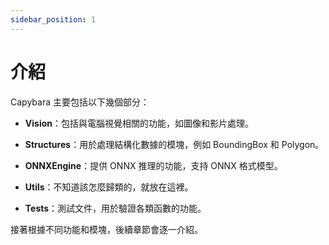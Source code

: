 ```yaml
---
sidebar_position: 1
---
```


# 介紹

Capybara 主要包括以下幾個部分：

- **Vision**：包括與電腦視覺相關的功能，如圖像和影片處理。

- **Structures**：用於處理結構化數據的模塊，例如 BoundingBox 和 Polygon。

- **ONNXEngine**：提供 ONNX 推理的功能，支持 ONNX 格式模型。

- **Utils**：不知道該怎麼歸類的，就放在這裡。

- **Tests**：測試文件，用於驗證各類函數的功能。

接著根據不同功能和模塊，後續章節會逐一介紹。
